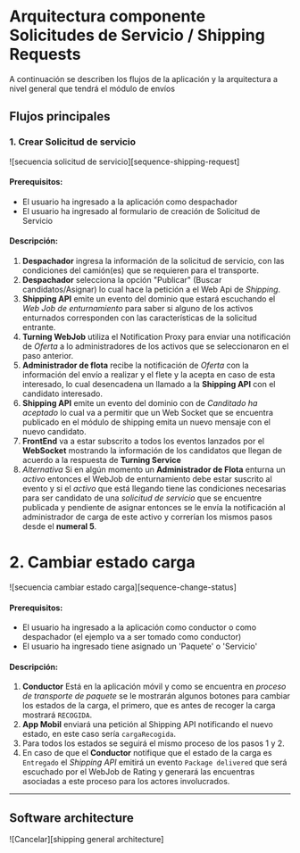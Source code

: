 # Arquitectura componente Solicitudes de Servicio / Shipping Requests

A continuación se describen los flujos de la aplicación y la arquitectura a nivel general que tendrá el módulo de envíos

## Flujos principales

### 1. Crear Solicitud de servicio
![secuencia solicitud de servicio][sequence-shipping-request]

#### Prerequisitos: 
* El usuario ha ingresado a la aplicación como despachador
* El usuario ha ingresado al formulario de creación de Solicitud de Servicio

#### Descripción:
1. **Despachador** ingresa la información de la solicitud de servicio, con las condiciones del camión(es) que se requieren para el transporte.
2. **Despachador** selecciona la opción "Publicar" (Buscar candidatos/Asignar) lo cual hace la petición a el Web Api de *Shipping*.
3. **Shipping API** emite un evento del dominio que estará escuchando el *Web Job de enturnamiento* para saber si alguno de los activos enturnados corresponden con las características de la solicitud entrante.
4. **Turning WebJob** utiliza el Notification Proxy para enviar una notificación de *Oferta* a lo administradores de los activos que se seleccionaron en el paso anterior.
5. **Administrador de flota** recibe la notificación de *Oferta* con la información del envío a realizar y el flete y la acepta en caso de esta interesado, lo cual desencadena un llamado a la **Shipping API** con el candidato interesado.
6. **Shipping API** emite un evento del dominio con de *Canditado ha aceptado* lo cual va a permitir que un Web Socket que se encuentra publicado en el módulo de shipping emita un nuevo mensaje con el nuevo candidato.
7. **FrontEnd** va a estar subscrito a todos los eventos lanzados por el **WebSocket** mostrando la información de los candidatos que llegan de acuerdo a la respuesta de **Turning Service**
8. *Alternativa* Si en algún momento un **Administrador de Flota** enturna un *activo* entonces el WebJob de enturnamiento debe estar suscrito al evento y si el *activo* que está llegando tiene las condiciones necesarias para ser candidato de una *solicitud de servicio* que se encuentre publicada y pendiente de asignar entonces se le envía la notificación al administrador de carga de este activo y correrían los mismos pasos desde el **numeral 5**.

# 2. Cambiar estado carga

![secuencia cambiar estado carga][sequence-change-status]

#### Prerequisitos: 
* El usuario ha ingresado a la aplicación como conductor o como despachador (el ejemplo va a ser tomado como conductor)
* El usuario ha ingresado tiene asignado un 'Paquete' o 'Servicio'

#### Descripción:
1. **Conductor** Está en la aplicación móvil y como se encuentra en *proceso de transporte de paquete* se le mostrarán algunos botones para cambiar los estados de la carga, el primero, que es antes de recoger la carga mostrará `RECOGIDA`.
2. **App Mobil** enviará una petición al Shipping API notificando el nuevo estado, en este caso sería `cargaRecogida`.
3. Para todos los estados se seguirá el mismo proceso de los pasos 1 y 2.
4. En caso de que el **Conductor** notifique que el estado de la carga es `Entregado` el *Shipping API* emitirá un evento `Package delivered` que será escuchado por el WebJob de Rating y generará las encuentras asociadas a este proceso para los actores involucrados.


________________________________


## Software architecture
 ![Cancelar][shipping general architecture]